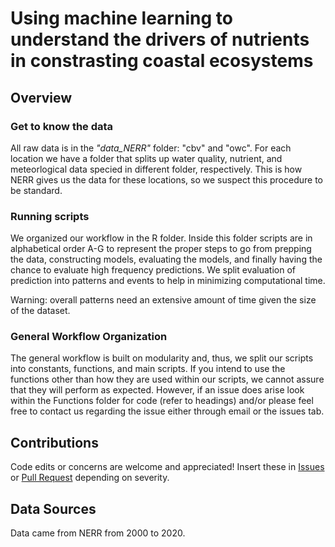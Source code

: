 # Using machine learning to understand the drivers of nutrients in constrasting coastal ecosystems

## Overview

### Get to know the data

All raw data is in the _"data_NERR"_ folder: "cbv" and "owc". For each location we have a folder that splits up water quality, nutrient, and meteorlogical data specied in different folder, respectively. This is how NERR gives us the data for these locations, so we suspect this procedure to be standard.

### Running scripts

We organized our workflow in the R folder. Inside this folder scripts are in alphabetical order A-G to represent the proper steps to go from prepping the data, constructing models, evaluating the models, and finally having the chance to evaluate high frequency predictions. We split evaluation of prediction into patterns and events to help in minimizing computational time.

Warning: overall patterns need an extensive amount of time given the size of the dataset.

### General Workflow Organization

The general workflow is built on modularity and, thus, we split our scripts into constants, functions, and main scripts. If you intend to use the functions other than how they are used within our scripts, we cannot assure that they will perform as expected. However, if an issue does arise look within the Functions folder for code (refer to headings) and/or please feel free to contact us regarding the issue either through email or the issues tab.

## Contributions

Code edits or concerns are welcome and appreciated! Insert these in [Issues](https://github.com/COMPASS-DOE/bgc_synthesis/issues) or [Pull Request](https://github.com/COMPASS-DOE/bgc_synthesis/projects) depending on severity.

## Data Sources

Data came from NERR from 2000 to 2020.
